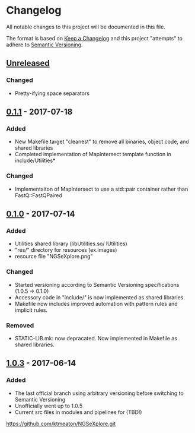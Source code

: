 # Changelog
All notable changes to this project will be documented in this file.

The format is based on [Keep a Changelog](http://keepachangelog.com/en/1.0.0/)
and this project "attempts" to adhere to [Semantic Versioning](http://semver.org/spec/v2.0.0.html).

## [Unreleased]
### Changed
- Pretty-ifying space separators

## [0.1.1] - 2017-07-18
### Added
- New Makefile target "cleanest" to remove all binaries, object code, and shared libraries
- Completed implementation of MapIntersect template function in include/Utilities*

### Changed
- Implementaiton of MapIntersect to use a std::pair container rather than FastQ::FastQPaired

## [0.1.0] - 2017-07-14
### Added
- Utilities shared library (libUtilities.so/ lUtilities)
- "res/" directory for resources (ex.images)
- resource file "NGSeXplore.png"

### Changed
- Started versioning according to Semantic Versioning specifications (1.0.5 -> 0.1.0)
- Accessory code in "include/" is now implemented as shared libraries.
- Makefile now includes improved automation with pattern rules and implicit rules.

### Removed
- STATIC-LIB.mk: now depracated. Now implemented in Makefile as shared libraries.

## [1.0.3] - 2017-06-14
### Added
- The last official branch using arbitrary versioning before switching to Semantic Versioning
- Unofficially went up to 1.0.5
- Current src files in modules and pipelines for (TBD!)


https://github.com/ktmeaton/NGSeXplore.git

[Unreleased]: https://github.com/ktmeaton/NGSeXplore/compare/v0.1.2...HEAD
[0.1.0]: https://github.com/ktmeaton/NGSeXplore/compare/v0.1.0...1.0.3
[0.1.1]: https://github.com/ktmeaton/NGSeXplore/compare/v0.1.1...v0.1.0
[1.0.3]: https://github.com/ktmeaton/NGSeXplore/compare/1.0.3...1.0.2
